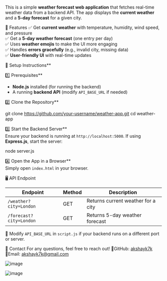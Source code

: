 This is a simple **weather forecast web application** that fetches real-time weather data from a backend API. The app displays the **current weather** and a **5-day forecast** for a given city.  

🌟 Features
✅ Get **current weather** with temperature, humidity, wind speed, and pressure  
✅ Get a **5-day weather forecast** (one entry per day)  
✅ Uses **weather emojis** to make the UI more engaging  
✅ Handles **errors gracefully** (e.g., invalid city, missing data)  
✅ **User-friendly UI** with real-time updates  

📌 Setup Instructions**  

1️⃣ Prerequisites**  
- **Node.js** installed (for running the backend)  
- A running **backend API** (modify `API_BASE_URL` if needed)  

2️⃣ Clone the Repository**  

git clone https://github.com/your-username/weather-app.git
cd weather-app

3️⃣ Start the Backend Server**  
Ensure your backend is running at `http://localhost:5000`. If using **Express.js**, start the server:  

node server.js

4️⃣ Open the App in a Browser**  
Simply open `index.html` in your browser.  


🖥️ API Endpoint

| Endpoint | Method | Description |
|----------|--------|-------------|
| `/weather?city=London` | GET | Returns current weather for a city |
| `/forecast?city=London` | GET | Returns 5-day weather forecast |

🔹 Modify `API_BASE_URL` in `script.js` if your backend runs on a different port or server.

📩 Contact
For any questions, feel free to reach out!
🔗GitHub: [akshayk7k](https://github.com/akshayk7k)  
📧Email: akshayk7k@gmail.com

![image](https://github.com/user-attachments/assets/516fa9b2-9201-4c0d-ba08-1428eb4a1ebc)

![image](https://github.com/user-attachments/assets/45c7ca40-ea13-4bbc-8742-9ad6cfeb3317)


